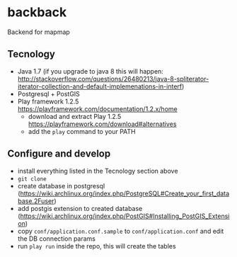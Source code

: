 # backback

Backend for mapmap

## Tecnology

* Java 1.7 (if you upgrade to java 8 this will happen: http://stackoverflow.com/questions/26480213/java-8-spliterator-iterator-collection-and-default-implemenations-in-interf)
* Postgresql + PostGIS
* Play framework 1.2.5 https://playframework.com/documentation/1.2.x/home
	- download and extract Play 1.2.5 https://playframework.com/download#alternatives
	- add the `play` command to your PATH

## Configure and develop

* install everything listed in the Tecnology section above
* `git clone`
* create database in postgresql (https://wiki.archlinux.org/index.php/PostgreSQL#Create_your_first_database.2Fuser)
* add postgis extension to created database (https://wiki.archlinux.org/index.php/PostGIS#Installing_PostGIS_Extension)
* copy `conf/application.conf.sample` to `conf/application.conf` and edit the DB connection params
* run `play run` inside the repo, this will create the tables
